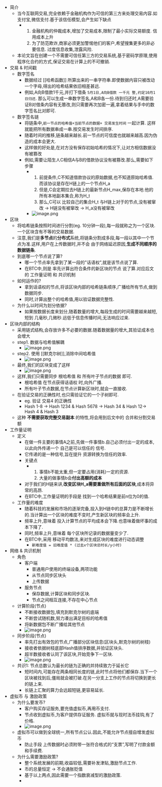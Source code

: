 - 简介
	- 当今互联网交易,完全依赖于金融机构作为可信的第三方来处理交易内容.如 支付宝,微信支付.基于该信任模型,会产生如下缺点
		- 1. 金融机构的仲裁成本,增加了交易成本,限制了最小实际交易额度. 信用成本上升
		  2. 为了防范欺诈,商家必须更加警惕他们的客户,希望搜集更多的非必要信息. 过度信息收集,泄露风险.
	- 本论文旨在创建一个不需要可信任第三方的交易系统,基于密码学原理,使用程序化合约的方式,保证交易在计算上的不可撤销.
- 交易 & 时间戳
	- 数字签名
		- 数据经过 [[哈希函数]] 所算出来的一串字符串.即使数据内容只被改动一个字母,得出的哈希结果依旧相差甚远.
		- 例如,A向B借款1千元,并打下借条 `5月1日,A向B借款 一千元 整,约定10月1日归还`. 那么可以生成一串数字签名,A和B各一份.待到归还时,A需要验证B对借条内容有无篡改,则只需要再次加密一遍,拿着结果与手中的数字签名比对即可.
	- 数字签名链
		- 将链条中,`前一节点的哈希值+当前节点的数据+ 交易发生时间` 一起计算. 这样就能把所有数据串成一串.按交易发生时间排序.
		- 随着时间的推移,链条越来越长.前一节点的可信度也就越来越高.因为伪造的成本会更大.
		- 这样做的好处是,在对方没有保存初始哈希的情况下,让对方相信数据没有被篡改
		- 例如,需要让陌生人C相信A与B的借款协议没有被篡改.那么,需要如下步骤
			- 1. 前提条件,C不知道借款协议的原始数据,也不知道原始哈希值.而该协议是存在H链上的一个节点H_a
			  2. 但是,C会定期拉去H链上的最新节点H_max,保存在本地.他的所有本地副本集合,称为H_t
			  3. 那么,C可以 比较自己的集合H_t 与H链上对于的节点,没有被窜改 -> H链没有被窜改 -> H_a没有被窜改
			- ![image.png](../assets/image_1663486099030_0.png)
- 区块
	- 将哈希链条按照时间进行分割(eg. 10分钟一段),每一段就称之为一个区块.一个区块含有不等的交易数据.
	- 注意,我们是**多节点**的**分布式**系统,将链条分割成多段,每一段以其中一个节点为准.这样,用户在上传数据时,并不会 由于网络延迟原因,**生成不同顺序的数据链条**.
	- 到底哪一个节点说了算?
		- 哪一个节点率先拿到了某一段的"话语权",就是该节点说了算.
		- 在BTC中,则是 率先计算出符合条件的新区块的节点 说了算.对应后文的 工作量证明 和 共识机制
	- 如何运作的?
		- 拿到话语权的节点,将该区块内部的哈希链条顺序,广播给所有节点,做到数据同步.
		- 同时,计算出整个的哈希值,用以验证数据完整性.
	- 为什么以时间为划分依据?
		- 如果按数据长度来划分,随着数量的增大,每段生成的时间需要越来越短,短到 几毫秒,几微秒.远低于信息传播时间,无法响应过来.
- 区块内部的结构
	- 采用链式结构,会存放许多不必要的数据.随着数据量的增大,其验证成本也会增大
	- step1. 数据与哈希值解耦
		- ![image.png](../assets/image_1663489002949_0.png)
	- step2. 使用 [[默克尔树]],消除中间哈希值
		- ![image.png](../assets/image_1663489046339_0.png)
	- 最终,我们的区块变成了这样
		- ![image.png](../assets/image_1663489283986_0.png)
	- 这样,我们只需要同步 根哈希值 和 所有叶子节点的数据 即可.
		- 根哈希值 在节点获得话语权 时,向外广播.
		- 所有叶子节点数据,在节点计算新区块时,就会一直接收.
	- 在验证交易的正确性时,也只需验证它的一个子树即可.
		- eg. 验证 交易4 的正确性
		- Hash 1-8 -> Hash 1234 & Hash 5678 -> Hash 34 & Hash 12-> Hash 4 & Hash 3
	- 这种 **不需要获取完整交易副本** 的特性,将会用到后文中的 合并和分割交易额
- 工作量证明
	- 定义
		- 在做一件主要的事情A之前,先做一件事情b.自己必须付出一定的成本,以此向外传递一个 自己是可以信任的 信号.
		- 它传递的是一种信号,旨在提升 资源转换为信任的效率.
		- 关键点
			- 1. 事情b不能太重,但一定要占用(消耗)一定的资源.
			  2. 大量的做事情b会**付出高额的成本**
		- 对于我们的H链来讲,**改变区块H_a需要重做所有后面的区块**,成本将异常的高昂.
		- 在BTC中,工作量证明的手段是 找到一个哈希结果是前n位为0的值.
	- 工作量的难度
		- 随着科技的发展和市场的逐渐完备,投入到H链中的总算力是不断增长的.当计算出一个区块的难度不变时,产生新区块的频率会上升.
		- 频率上升,意味着 投入计算节点的平均成本会下降.也意味着做坏事的成本下降了.
		- 同时,频率上升,意味着 每个区块所记录的数据量变少了.
		- 在BTC中,采用 移动平均数法,来对生成区块的难度进行动态调整
			- `新难度值 = 旧难度值 * (过去x个区块总时长/y小时)`
- 网络 & 共识机制
	- 角色
		- 客户端
			- 普通用户使用的终端设备,两项功能
			- 从节点同步区块头
			- 上传数据
		- 服务节点
			- 保存数据,计算区块和同步区块.
			- 节点之间相互连接,不存在中心节点
	- 计算阶段(节点)
		- 不断接收数据包,填充到默克尔树的底端
		- 不断尝试随机数,努力凑出满足目标的哈希值
		- 将新数据包不断广播给其他节点
		- ![image.png](../assets/image_1663490595874_0.png)
	- 同步阶段(节点)
		- 率先打出有效包的节点,广播部分区块信息(区块头,默克尔树的树枝)
		- 接收者依据树枝底部Hash值排序数据,并验证区块头.
		- 超半数接收者认同了该区块,开始竞争下一区块.
		- ![image.png](../assets/image_1663490614216_0.png)
	- 共识1: 节点总数认为最长的链为正确的并持续致力于延长它
		- 短时间内,可能存在两条相同长度的链,此时节点将他们都保存.当下一个区块被找到后,僵局就会被打破.在另一分支上工作的节点将切换到更长的链上来.
		- 长链上汇聚的算力会远超短链,更容易延长.
- 虚拟币 与 激励政策
	- 为什么要发币?
		- 客户购买存证服务,要充值虚拟币,再用币支付.
		- 节点收到虚拟币,为客户提供存证服务. 虚拟币就与现时法币挂钩,有了价格.
		- ![image.png](../assets/image_1663491763908_0.png)
	- 虚拟币可以做到全球统一,所有节点公认.因此,不能允许节点擅自增发虚拟币
		- 防止手段 上传数据时必须附带一张符合格式的“支票”,写明了付款金额和手续费.
	- 为什么需要激励政策?
		- 整个系统发展的前期,收益较低,需要补发津贴,激励节点工作.
		- 币的总量恒定 -> 不会通胀贬值
		- 基于以上两点,因此需要一个指数衰减型的激励政策.
		-